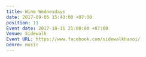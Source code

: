 ```yaml
---
title: Wine Wednesdays
date: 2017-09-05 15:43:00 +07:00
position: 11
Event date: 2017-10-11 21:00:00 +07:00
Venue: Sidewalk
Event URL: https://www.facebook.com/sidewalkhanoi/
Genre: music
---
```


